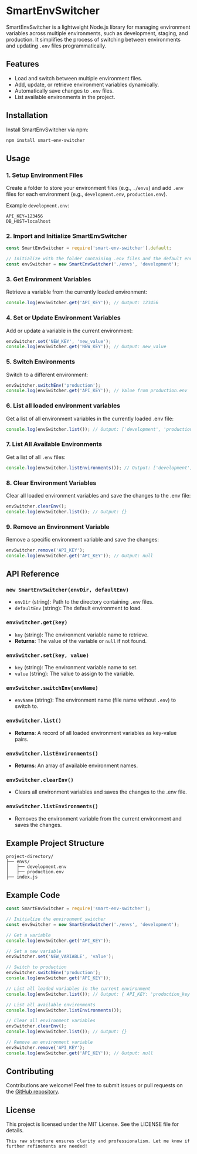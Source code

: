 # SmartEnvSwitcher

SmartEnvSwitcher is a lightweight Node.js library for managing environment variables across multiple environments, such as development, staging, and production. It simplifies the process of switching between environments and updating `.env` files programmatically.

## Features
- Load and switch between multiple environment files.
- Add, update, or retrieve environment variables dynamically.
- Automatically save changes to `.env` files.
- List available environments in the project.

## Installation

Install SmartEnvSwitcher via npm:

```bash
npm install smart-env-switcher
```

## Usage

### 1. Setup Environment Files
Create a folder to store your environment files (e.g., `./envs`) and add `.env` files for each environment (e.g., `development.env`, `production.env`).

Example `development.env`:
```
API_KEY=123456
DB_HOST=localhost
```

### 2. Import and Initialize SmartEnvSwitcher

```javascript
const SmartEnvSwitcher = require('smart-env-switcher').default;

// Initialize with the folder containing .env files and the default environment
const envSwitcher = new SmartEnvSwitcher('./envs', 'development');
```

### 3. Get Environment Variables
Retrieve a variable from the currently loaded environment:

```javascript
console.log(envSwitcher.get('API_KEY')); // Output: 123456
```

### 4. Set or Update Environment Variables
Add or update a variable in the current environment:

```javascript
envSwitcher.set('NEW_KEY', 'new_value');
console.log(envSwitcher.get('NEW_KEY')); // Output: new_value
```

### 5. Switch Environments
Switch to a different environment:

```javascript
envSwitcher.switchEnv('production');
console.log(envSwitcher.get('API_KEY')); // Value from production.env
```

### 6. List all loaded environment variables
Get a list of all environment variables in the currently loaded .env file:

```javascript
console.log(envSwitcher.list()); // Output: ['development', 'production']
```


### 7. List All Available Environments
Get a list of all `.env` files:

```javascript
console.log(envSwitcher.listEnvironments()); // Output: ['development', 'production']
```

### 8. Clear Environment Variables
Clear all loaded environment variables and save the changes to the .env file:

```javascript
envSwitcher.clearEnv();
console.log(envSwitcher.list()); // Output: {}
```

### 9. Remove an Environment Variable
Remove a specific environment variable and save the changes:

```javascript
envSwitcher.remove('API_KEY');
console.log(envSwitcher.get('API_KEY')); // Output: null
```


## API Reference

### `new SmartEnvSwitcher(envDir, defaultEnv)`
- `envDir` (string): Path to the directory containing `.env` files.
- `defaultEnv` (string): The default environment to load.

### `envSwitcher.get(key)`
- `key` (string): The environment variable name to retrieve.
- **Returns**: The value of the variable or `null` if not found.

### `envSwitcher.set(key, value)`
- `key` (string): The environment variable name to set.
- `value` (string): The value to assign to the variable.

### `envSwitcher.switchEnv(envName)`
- `envName` (string): The environment name (file name without `.env`) to switch to.

### `envSwitcher.list()`
- **Returns**: A record of all loaded environment variables as key-value pairs.

### `envSwitcher.listEnvironments()`
- **Returns**: An array of available environment names.

### `envSwitcher.clearEnv()`
- Clears all environment variables and saves the changes to the .env file.

### `envSwitcher.listEnvironments()`
- Removes the environment variable from the current environment and saves the changes.


## Example Project Structure

```
project-directory/
├── envs/
│   ├── development.env
│   ├── production.env
├── index.js
```

## Example Code

```javascript
const SmartEnvSwitcher = require('smart-env-switcher');

// Initialize the environment switcher
const envSwitcher = new SmartEnvSwitcher('./envs', 'development');

// Get a variable
console.log(envSwitcher.get('API_KEY'));

// Set a new variable
envSwitcher.set('NEW_VARIABLE', 'value');

// Switch to production
envSwitcher.switchEnv('production');
console.log(envSwitcher.get('API_KEY'));

// List all loaded variables in the current environment
console.log(envSwitcher.list()); // Output: { API_KEY: 'production_key', DB_HOST: 'production_host' }

// List all available environments
console.log(envSwitcher.listEnvironments());

// Clear all environment variables
envSwitcher.clearEnv();
console.log(envSwitcher.list()); // Output: {}

// Remove an environment variable
envSwitcher.remove('API_KEY');
console.log(envSwitcher.get('API_KEY')); // Output: null
```

## Contributing

Contributions are welcome! Feel free to submit issues or pull requests on the [GitHub repository](https://github.com/amit2197/smart-env-switcher).

## License

This project is licensed under the MIT License. See the LICENSE file for details.
```vbnet
This raw structure ensures clarity and professionalism. Let me know if further refinements are needed!
```
